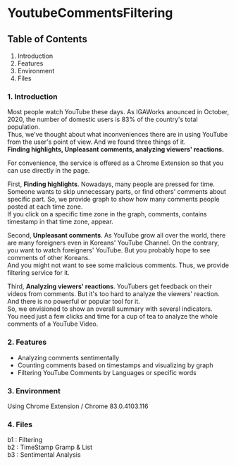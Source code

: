 # YoutubeCommentsFiltering

## Table of Contents
1. Introduction
2. Features
3. Environment
4. Files

### 1. Introduction
Most people watch YouTube these days. As IGAWorks anounced in October, 2020, the number of domestic users is 83% of the country's total population. <br />
Thus, we've thought about what inconveniences there are in using YouTube from the user's point of view. And we found three things of it. <br />
**Finding highlights, Unpleasant comments, analyzing viewers' reactions.** <br />
  
For convenience, the service is offered as a Chrome Extension so that you can use directly in the page. <br />

First, **Finding highlights**. Nowadays, many people are pressed for time. Someone wants to skip unnecessary parts, or find others' comments about specific part. So, we provide graph to show how many comments people posted at each time zone. <br />
If you click on a specific time zone in the graph, comments, contains timestamp in that time zone, appear. <br />
  
Second, **Unpleasant comments**. As YouTube grow all over the world, there are many foreigners even in Koreans' YouTube Channel. On the contrary, you want to watch foreigners' YouTube. But you probably hope to see comments of other Koreans. <br />
And you might not want to see some malicious comments. Thus, we provide filtering service for it. <br />
  
Third, **Analyzing viewers' reactions**. YouTubers get feedback on their videos from comments. But it's too hard to analyze the viewers' reaction. And there is no powerful or popular tool for it. <br />
So, we envisioned to show an overall summary with several indicators. <br />
You need just a few clicks and time for a cup of tea to analyze the whole comments of a YouTube Video. <br />

### 2. Features
- Analyzing comments sentimentally
- Counting comments based on timestamps and visualizing by graph
- Filtering YouTube Comments by Languages or specific words

### 3. Environment
Using Chrome Extension / Chrome 83.0.4103.116

### 4. Files
b1 : Filtering<br />
b2 : TimeStamp Gramp & List<br />
b3 : Sentimental Analysis<br />
